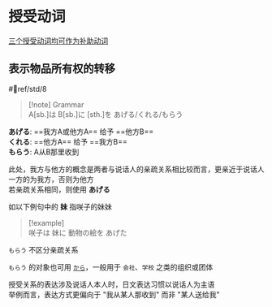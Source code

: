 # 授受动词

[三个授受动词均可作为补助动词](../6.subsidiary_verb/て+授受动词.md)  

## 表示物品所有权的转移  

 #📖ref/std/8  

> [!note] Grammar  
> A[sb.]は B[sb.]に [sth.]を あげる/くれる/もらう  

**あげる**: ==我方A或他方A== 给予 ==他方B==  
**くれる**: ==他方A== 给予 ==我方B==  
**もらう**: A从B那里收到  

此处，我方与他方的概念是两者与说话人的亲疏关系相比较而言，更亲近于说话人一方的为我方，否则为他方  
若亲疏关系相同，则使用 **あげる**  

如以下例句中的 **妹** 指咲子的妹妹  

> [!example]  
> 咲子は 妹に 動物の絵を あげた  

`もらう` 不区分亲疏关系  

`もらう` 的对象也可用 [`から`](../4.particle/から.md#用于提示もらう的间接宾语)，一般用于 `会社`、`学校` 之类的组织或团体  

授受关系的表达涉及说话人本人时，日文表达习惯以说话人为主语  
举例而言，表达方式更偏向于 "我从某人那收到" 而非 "某人送给我"  
